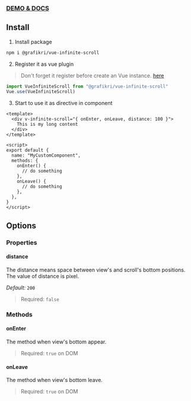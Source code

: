 ### [DEMO & DOCS](https://vue-infinite-scroll.netlify.app/)

## Install

1. Install package
```bash
npm i @grafikri/vue-infinite-scroll
```
2. Register it as vue plugin
> Don't forget it register before create an Vue instance. [here](https://vuejs.org/v2/guide/plugins.html#Using-a-Plugin)
```js
import VueInfiniteScroll from "@grafikri/vue-infinite-scroll"
Vue.use(VueInfiniteScroll)
```
3. Start to use it as directive in component
```vue
<template>
  <div v-infinite-scroll="{ onEnter, onLeave, distance: 100 }">
    This is my long content
  </div>
</template>

<script>
export default {
  name: "MyCustomComponent",
  methods: {
    onEnter() {
      // do something
    },
    onLeave() {
      // do something
    },
  },
}
</script>
```

## Options

### Properties

#### distance

The distance means space between view's and scroll's bottom positions. The value of distance is pixel.

_Default:_ `200`

> Required: `false`

### Methods

#### onEnter

The method when view's bottom appear.

> Required: `true` on DOM

#### onLeave

The method when view's bottom leave.

> Required: `true` on DOM
